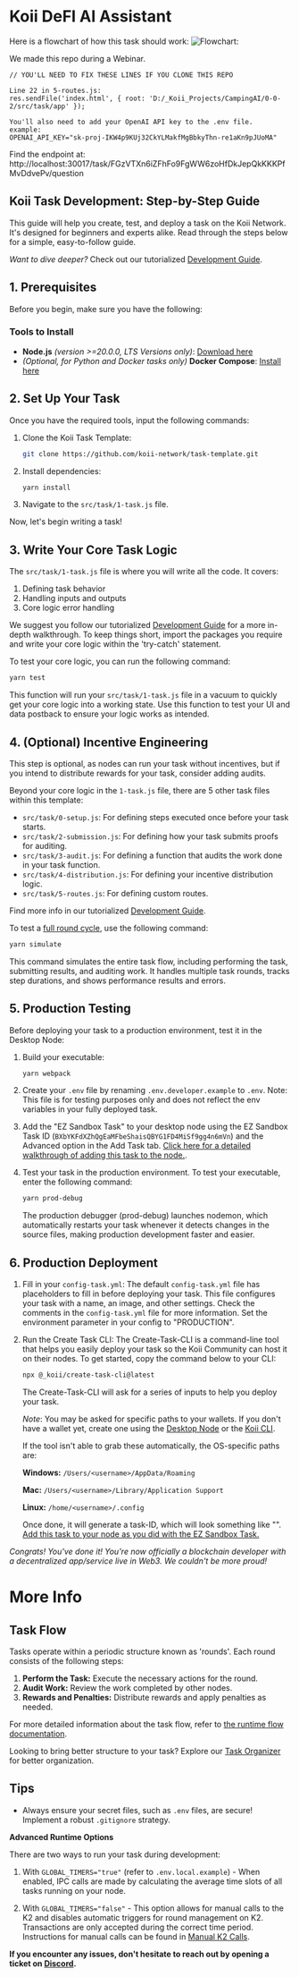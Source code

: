 # Koii DeFI AI Assistant

Here is a flowchart of how this task should work:
![Flowchart:](Screenshot%202025-01-30%20121842.png)

We made this repo during a Webinar. 

    // YOU'LL NEED TO FIX THESE LINES IF YOU CLONE THIS REPO

    Line 22 in 5-routes.js:
    res.sendFile('index.html', { root: 'D:/_Koii_Projects/CampingAI/0-0-2/src/task/app' });

    You'll also need to add your OpenAI API key to the .env file.
    example:
    OPENAI_API_KEY="sk-proj-IKW4p9KUj32CkYLMakfMgBbkyThn-re1aKn9pJUoMA"


Find the endpoint at: http://localhost:30017/task/FGzVTXn6iZFhFo9FgWW6zoHfDkJepQkKKKPfMvDdvePv/question


## Koii Task Development: Step-by-Step Guide

This guide will help you create, test, and deploy a task on the Koii Network. It's designed for beginners and experts alike. Read through the steps below for a simple, easy-to-follow guide.

*Want to dive deeper?* Check out our tutorialized [Development Guide](https://github.com/koii-network/ezsandbox).

## 1. Prerequisites

Before you begin, make sure you have the following:

### Tools to Install

- **Node.js** *(version >=20.0.0, LTS Versions only)*: [Download here](https://nodejs.org)
- *(Optional, for Python and Docker tasks only)* **Docker Compose**: [Install here](https://docs.docker.com/get-started/08_using_compose/)

## 2. Set Up Your Task

Once you have the required tools, input the following commands:

1. Clone the Koii Task Template:
   ```sh
   git clone https://github.com/koii-network/task-template.git
   ```

2. Install dependencies:
   ```sh
   yarn install
   ```

3. Navigate to the `src/task/1-task.js` file.

Now, let's begin writing a task!

## 3. Write Your Core Task Logic

The `src/task/1-task.js` file is where you will write all the code. It covers:

1. Defining task behavior
2. Handling inputs and outputs
3. Core logic error handling

We suggest you follow our tutorialized [Development Guide](https://github.com/koii-network/ezsandbox) for a more in-depth walkthrough. To keep things short, import the packages you require and write your core logic within the 'try-catch' statement.

To test your core logic, you can run the following command:

```sh
yarn test
```

This function will run your `src/task/1-task.js` file in a vacuum to quickly get your core logic into a working state. Use this function to test your UI and data postback to ensure your logic works as intended.

## 4. (Optional) Incentive Engineering

This step is optional, as nodes can run your task without incentives, but if you intend to distribute rewards for your task, consider adding audits.

Beyond your core logic in the `1-task.js` file, there are 5 other task files within this template:

- `src/task/0-setup.js`: For defining steps executed once before your task starts.
- `src/task/2-submission.js`: For defining how your task submits proofs for auditing.
- `src/task/3-audit.js`: For defining a function that audits the work done in your task function.
- `src/task/4-distribution.js`: For defining your incentive distribution logic.
- `src/task/5-routes.js`: For defining custom routes.

Find more info in our tutorialized [Development Guide](https://github.com/koii-network/ezsandbox).

To test a [full round cycle](https://docs.koii.network/gradual-consensus), use the following command:

```sh
yarn simulate
```

This command simulates the entire task flow, including performing the task, submitting results, and auditing work. It handles multiple task rounds, tracks step durations, and shows performance results and errors.

## 5. Production Testing

Before deploying your task to a production environment, test it in the Desktop Node:

1. Build your executable:
   ```sh
   yarn webpack
   ```

2. Create your `.env` file by renaming `.env.developer.example` to `.env`. Note: This file is for testing purposes only and does not reflect the env variables in your fully deployed task.

3. Add the "EZ Sandbox Task" to your desktop node using the EZ Sandbox Task ID (`BXbYKFdXZhQgEaMFbeShaisQBYG1FD4MiSf9gg4n6mVn`) and the Advanced option in the Add Task tab. [Click here for a detailed walkthrough of adding this task to the node.](https://github.com/koii-network/ezsandbox/tree/main/Get%20Started%20-%20Quick%20Intro).

4. Test your task in the production environment. To test your executable, enter the following command:
   ```sh
   yarn prod-debug
   ```
   The production debugger (prod-debug) launches nodemon, which automatically restarts your task whenever it detects changes in the source files, making production development faster and easier.

## 6. Production Deployment

1. Fill in your `config-task.yml`: 
   The default `config-task.yml` file has placeholders to fill in before deploying your task. This file configures your task with a name, an image, and other settings. Check the comments in the `config-task.yml` file for more information. Set the environment parameter in your config to "PRODUCTION".

2. Run the Create Task CLI: 
   The Create-Task-CLI is a command-line tool that helps you easily deploy your task so the Koii Community can host it on their nodes. To get started, copy the command below to your CLI:
   ```sh
   npx @_koii/create-task-cli@latest
   ```
   The Create-Task-CLI will ask for a series of inputs to help you deploy your task.

   *Note*: You may be asked for specific paths to your wallets. If you don't have a wallet yet, create one using the [Desktop Node](https://koii.network/node) or the [Koii CLI](https://docs.koii.network/develop/command-line-tool/koii-cli/install-cli).

   If the tool isn't able to grab these automatically, the OS-specific paths are:

   **Windows:** `/Users/<username>/AppData/Roaming`

   **Mac:** `/Users/<username>/Library/Application Support`

   **Linux:** `/home/<username>/.config`

   Once done, it will generate a task-ID, which will look something like "<BXbYKFdXZhQgEaMFbeShaisQBYG1FD4MiSf9gg4n6mVn>". [Add this task to your node as you did with the EZ Sandbox Task.](https://github.com/koii-network/ezsandbox/tree/main/Get%20Started%20-%20Quick%20Intro)

*Congrats! You've done it! You're now officially a blockchain developer with a decentralized app/service live in Web3. We couldn't be more proud!*

# More Info

## Task Flow

Tasks operate within a periodic structure known as 'rounds'. Each round consists of the following steps:

1. **Perform the Task:** Execute the necessary actions for the round.
2. **Audit Work:** Review the work completed by other nodes.
3. **Rewards and Penalties:** Distribute rewards and apply penalties as needed.

For more detailed information about the task flow, refer to [the runtime flow documentation](https://docs.koii.network/concepts/what-are-tasks/what-are-tasks/gradual-consensus).

Looking to bring better structure to your task? Explore our [Task Organizer](https://www.figma.com/community/file/1220194939977550205/Task-Outline) for better organization.

## Tips

- Always ensure your secret files, such as `.env` files, are secure! Implement a robust `.gitignore` strategy.

**Advanced Runtime Options**

There are two ways to run your task during development:

1. With `GLOBAL_TIMERS="true"` (refer to `.env.local.example`) - When enabled, IPC calls are made by calculating the average time slots of all tasks running on your node.

2. With `GLOBAL_TIMERS="false"` - This option allows for manual calls to the K2 and disables automatic triggers for round management on K2. Transactions are only accepted during the correct time period. Instructions for manual calls can be found in [Manual K2 Calls](./Manual%20K2%20Calls.md).

**If you encounter any issues, don't hesitate to reach out by opening a ticket on [Discord](https://discord.gg/koii-network).**